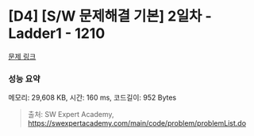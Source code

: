 # [D4] [S/W 문제해결 기본] 2일차 - Ladder1 - 1210 

[문제 링크](https://swexpertacademy.com/main/code/problem/problemDetail.do?contestProbId=AV14ABYKADACFAYh) 

### 성능 요약

메모리: 29,608 KB, 시간: 160 ms, 코드길이: 952 Bytes



> 출처: SW Expert Academy, https://swexpertacademy.com/main/code/problem/problemList.do